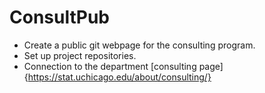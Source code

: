 # ConsultPub

- Create a public git webpage for the consulting program.
- Set up project repositories.  
- Connection to the department [consulting page]{https://stat.uchicago.edu/about/consulting/}
